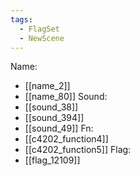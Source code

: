 ```yaml
---
tags:
  - FlagSet
  - NewScene
---
```

Name:
- [[name_2]]
- [[name_80]]
Sound:
- [[sound_38]]
- [[sound_394]]
- [[sound_49]]
Fn:
- [[c4202_function4]]
- [[c4202_function5]]
Flag:
- [[flag_12109]]
